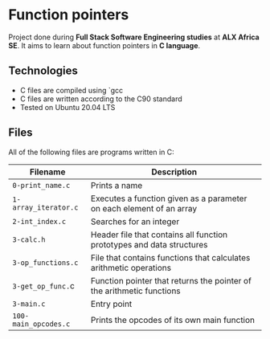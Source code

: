 # Function pointers
Project done during **Full Stack Software Engineering studies** at **ALX Africa SE**. It aims to learn about function pointers in **C language**.

## Technologies
- C files are compiled using `gcc
- C files are written according to the C90 standard
- Tested on Ubuntu 20.04 LTS
## Files
All of the following files are programs written in C:

| Filename	| Description |
| --------- | ----------- |
| `0-print_name.c` |	Prints a name |
| `1-array_iterator.c`	| Executes a function given as a parameter on each element of an array |
| `2-int_index.c`	| Searches for an integer |
| `3-calc.h`	| Header file that contains all function prototypes and data structures |
| `3-op_functions.c`	| File that contains functions that calculates arithmetic operations |
| `3-get_op_func.`c |	Function pointer that returns the pointer of the arithmetic functions |
| `3-main.c`	| Entry point |
| `100-main_opcodes.c`	| Prints the opcodes of its own main function |
